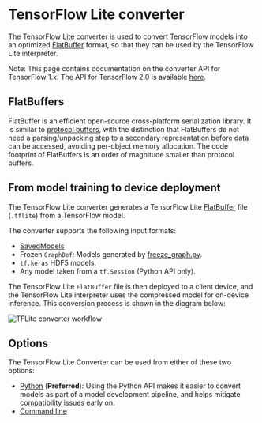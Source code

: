 # TensorFlow Lite converter

The TensorFlow Lite converter is used to convert TensorFlow models into an
optimized [FlatBuffer](https://google.github.io/flatbuffers/) format, so that
they can be used by the TensorFlow Lite interpreter.

Note: This page contains documentation on the converter API for TensorFlow 1.x.
The API for TensorFlow 2.0 is available
[here](https://www.tensorflow.org/lite/r2/convert/).

## FlatBuffers

FlatBuffer is an efficient open-source cross-platform serialization library. It
is similar to
[protocol buffers](https://developers.google.com/protocol-buffers), with the
distinction that FlatBuffers do not need a parsing/unpacking step to a secondary
representation before data can be accessed, avoiding per-object memory
allocation. The code footprint of FlatBuffers is an order of magnitude smaller
than protocol buffers.

## From model training to device deployment

The TensorFlow Lite converter generates a TensorFlow Lite
[FlatBuffer](https://google.github.io/flatbuffers/) file (`.tflite`) from a
TensorFlow model.

The converter supports the following input formats:

*   [SavedModels](https://www.tensorflow.org/guide/saved_model#using_savedmodel_with_estimators)
*   Frozen `GraphDef`: Models generated by
    [freeze_graph.py](https://www.tensorflow.org/code/tensorflow/python/tools/freeze_graph.py).
*   `tf.keras` HDF5 models.
*   Any model taken from a `tf.Session` (Python API only).

The TensorFlow Lite `FlatBuffer` file is then deployed to a client device, and
the TensorFlow Lite interpreter uses the compressed model for on-device
inference. This conversion process is shown in the diagram below:

![TFLite converter workflow](../images/convert/workflow.svg)

## Options

The TensorFlow Lite Converter can be used from either of these two options:

*   [Python](python_api.md) (**Preferred**): Using the Python API makes it
    easier to convert models as part of a model development pipeline, and helps
    mitigate [compatibility](../tf_ops_compatibility.md) issues early on.
*   [Command line](cmdline_examples.md)
